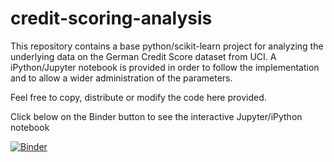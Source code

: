 # credit-scoring-analysis

This repository contains a base python/scikit-learn project for analyzing the underlying data on the German Credit Score dataset from UCI.
A iPython/Jupyter notebook is provided in order to follow the implementation and to allow a wider administration of the parameters.

Feel free to copy, distribute or modify the code here provided.

Click below on the Binder button to see the interactive Jupyter/iPython notebook

[![Binder](http://mybinder.org/badge.svg)](http://mybinder.org/repo/javierfdr/credit-scoring-analysis)


